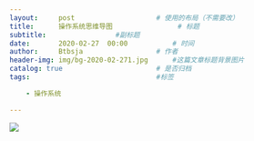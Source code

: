 ```yaml
---
layout:     post   				    # 使用的布局（不需要改）
title:      操作系统思维导图			    # 标题 
subtitle:                 #副标题
date:       2020-02-27 	00:00			# 时间
author:     Btbsja					# 作者
header-img: img/bg-2020-02-271.jpg 	    #这篇文章标题背景图片
catalog: true 						# 是否归档
tags:								#标签

    - 操作系统

---
```


![](https://cdn.jsdelivr.net/gh/btbsja/btbsjaimg/img/20200302100059.png)
